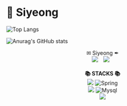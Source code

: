 # 👋 Siyeong

  ![Top Langs](https://github-readme-stats.vercel.app/api/top-langs/?username=Syeong0013&theme=graywhite)

![Anurag's GitHub stats](https://github-readme-stats.vercel.app/api?username=syeong0013&theme=dark&show_icons=true)

<div align=center> 
  <div>
    <div><a> ✉ Siyeong ✒ </a></div>
    <a href="https://velog.io/@siyeong" target="_blank"><img src="https://img.shields.io/badge/velog-6DB33F?style=flat-square&logo=velog&logoColor=white"/></a>  
    <a href="mailto:siyeong.backend@gmail.com">
      <img src="https://img.shields.io/badge/Gmail-d14836?style=flat-square&logo=Gmail&logoColor=white&link=mailto:siyeong.backend@gmail.com"
           style="height : auto; margin-left : 10px; margin-right : 10px;"/>
    </a>
    
  </div>
  </br>
  <div>
    <div><b> 📚 STACKS 📚  </b></div>
    <div>
    <img src="https://img.shields.io/badge/java-007396?style=for-the-badge&logo=java&logoColor=white"> 
    <img alt="Spring" src ="https://img.shields.io/badge/Spring-6DB33F.svg?&style=for-the-badge&logo=Spring&logoColor=white"/>
      <br>
    <img src="https://img.shields.io/badge/oracle-F80000?style=for-the-badge&logo=oracle&logoColor=white"> 
    <img alt="Mysql" src ="https://img.shields.io/badge/Mysql-4479A1.svg?&style=for-the-badge&logo=Mysql&logoColor=white"/>
    </div>
    <div>
    <img src="https://img.shields.io/badge/flutter-02569B?style=for-the-badge&logo=flutter&logoColor=white">
    </div>
  </div>
</div>

